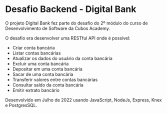 # Desafio Backend - Digital Bank

O projeto Digital Bank fez parte do desafio do 2º módulo do curso de Desenvolvimento de Software da Cubos Academy.

O desafio era desenvolver uma RESTful API onde é possível:

- Criar conta bancária
- Listar contas bancárias
- Atualizar os dados do usuário da conta bancária
- Excluir uma conta bancária
- Depositar em uma conta bancária
- Sacar de uma conta bancária
- Transferir valores entre contas bancárias
- Consultar saldo da conta bancária
- Emitir extrato bancário

Desenvolvido em Julho de 2022 usando JavaScript, NodeJs, Express, Knex e PostgresSQL.
